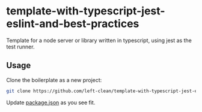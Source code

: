 # template-with-typescript-jest-eslint-and-best-practices 

Template for a node server or library written in typescript, using jest as
the test runner.

## Usage

Clone the boilerplate as a new project:

```bash
git clone https://github.com/left-clean/template-with-typescript-jest-eslint-and-best-practices <project>
```

Update [package.json](package.json) as you see fit.

